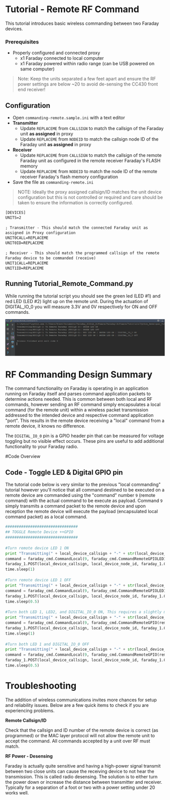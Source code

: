 
# Tutorial - Remote RF Command

This tutorial introduces basic wireless commanding between two Faraday devices.

### Prerequisites
* Properly configured and connected proxy
  * x1 Faraday connected to local computer
  * x1 Faraday powered within radio range (can be USB powered on same computer)
 
> Note: Keep the units separated a few feet apart and ensure the RF power settings are below ~20 to avoid de-sensing the CC430 front end receiver!

## Configuration

* Open `commanding-remote.sample.ini` with a text editor
* **Transmitter**
  * Update `REPLACEME` from `CALLSIGN` to match the callsign of the Faraday unit **as assigned** in proxy
  * Update `REPLACEME` from `NODEID` to match the callsign node ID of the Faraday unit **as assigned** in proxy
* **Receiver**
  * Update `REPLACEME` from `CALLSIGN` to match the callsign of the remote Faraday unit as configured in the remote receiver Faraday's FLASH memory
  * Update `REPLACEME` from `NODEID` to match the node ID of the remote receiver Faraday's flash memory configuration
* Save the file as `commanding-remote.ini`

> NOTE: Ideally the proxy assigned callsign/ID matches the unit device configuration but this is not controlled or required and care should be taken to ensure the information is correctly configured.

```
[DEVICES]
UNITS=2

; Transmitter - This should match the connected Faraday unit as assigned in Proxy configuration
UNIT0CALL=REPLACEME
UNIT0ID=REPLACEME

; Receiver - This should match the programmed callsign of the remote Faraday device to be commanded (receive)
UNIT1CALL=REPLACEME
UNIT1ID=REPLACEME
```

## Running Tutorial_Remote_Command.py

While running the tutorial script you should see the green led (LED #1) and red LED (LED #2) light up on the remote unit. During the actuation of DIGITAL_IO_0 you will measure 3.3V and 0V respectively for ON and OFF commands.

![Successful Operation Terminal](Images/Output_Example_Success.png "Successful Operation Terminal")

# RF Commanding Design Summary

The command functionality on Faraday is operating in an application running on Faraday itself and parses command application packets to determine actions needed. This is common between both local and RF commands, however sending an RF command simply encapsulates a local command (for the remote unit) within a wireless packet transmission addressed to the intended device and respective command application "port". This results in the remote device receiving a "local" command from a remote device, it knows no difference.

The `DIGITAL_IO_0` pin is a GPIO header pin that can be measured for voltage toggling but no visible effect occurs. These pins are useful to add additional functionality to your Faraday radio.

#Code Overview

## Code - Toggle LED & Digital GPIO pin 

The tutorial code below is very similar to the previous "local commanding" tutorial however you'll notice that all command destined to be executed on a remote device are commanded using the "command" number `9` (remote command) with the actual command to be execute as payload. Command `9` simply transmits a command packet to the remote device and upon reception the remote device will execute the payload (encapsulated local command packet) as a local command.

```python
################################
## TOGGLE Remote Device ++GPIO
################################

#Turn remote device LED 1 ON
print "Transmitting(" + local_device_callsign + "-" + str(local_device_node_id) + ") To Remote Faraday (" + remote_device_callsign + "-" + str(remote_device_node_id) + "): GREEN LED ON"
command = faraday_cmd.CommandLocal(9, faraday_cmd.CommandRemoteGPIOLED1On(remote_device_callsign, remote_device_node_id))
faraday_1.POST(local_device_callsign, local_device_node_id, faraday_1.CMD_UART_PORT, command)
time.sleep(1)

#Turn remote device LED 1 OFF
print "Transmitting(" + local_device_callsign + "-" + str(local_device_node_id) + ") To Remote Faraday (" + remote_device_callsign + "-" + str(remote_device_node_id) + "): GREEN LED OFF"
command = faraday_cmd.CommandLocal(9, faraday_cmd.CommandRemoteGPIOLED1Off(remote_device_callsign, remote_device_node_id))
faraday_1.POST(local_device_callsign, local_device_node_id, faraday_1.CMD_UART_PORT, command)
time.sleep(0.5)

#Turn both LED 1, LED2, and DIGITAL_IO_0 ON, This requires a slightly more low level function and bitmask. Prior function were high level abstractions of this command
print "Transmitting(" + local_device_callsign + "-" + str(local_device_node_id) + ") To Remote Faraday (" + remote_device_callsign + "-" + str(remote_device_node_id) + "): RED LED ON | GREEN LED ON | DIGITAL_IO_0 ON"
command = faraday_cmd.CommandLocal(9, faraday_cmd.CommandRemoteGPIO(remote_device_callsign, remote_device_node_id, gpioallocations.LED_1 | gpioallocations.LED_2 | gpioallocations.DIGITAL_IO_0, 0, 0, 0, 0, 0))
faraday_1.POST(local_device_callsign, local_device_node_id, faraday_1.CMD_UART_PORT, command)
time.sleep(1)

#Turn both LED 1 and DIGITAL_IO_0 OFF
print "Transmitting(" + local_device_callsign + "-" + str(local_device_node_id) + ") To Remote Faraday (" + remote_device_callsign + "-" + str(remote_device_node_id) + "): RED LED OFF | GREEN LED OFF | DIGITAL_IO_0 OFF"
command = faraday_cmd.CommandLocal(9, faraday_cmd.CommandRemoteGPIO(remote_device_callsign, remote_device_node_id, 0, 0, 0, gpioallocations.LED_1 | gpioallocations.LED_2 | gpioallocations.DIGITAL_IO_0, 0, 0))
faraday_1.POST(local_device_callsign, local_device_node_id, faraday_1.CMD_UART_PORT, command)
time.sleep(0.5)
```

# Troubleshooting

The addition of wireless communications invites more chances for setup and reliability issues. Below are a few quick items to check if you are experiencing problems.

**Remote Callsign/ID**

Check that the callsign and ID number of the remote device is correct (as programmed) or the MAC layer protocol will not allow the remote unit to accept the command. All commands accepted by a unit over RF must match.

**RF Power - Desensing**

Faraday is actually quite sensitive and having a high-power signal transmit between two close units can cause the receiving device to not hear the transmission. This is called radio desensing. The solution is to either turn the power down or increase the distance between transmitter and receiver. Typically for a separation of a foot or two with a power setting under 20 works well.
